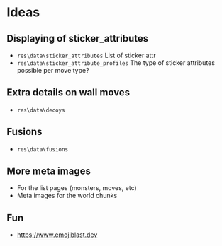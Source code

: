 # Ideas

## Displaying of sticker_attributes

- `res\data\sticker_attributes` List of sticker attr
- `res\data\sticker_attribute_profiles` The type of sticker attributes possible per move type?

## Extra details on wall moves

- `res\data\decoys`

## Fusions

- `res\data\fusions`

## More meta images

- For the list pages (monsters, moves, etc)
- Meta images for the world chunks

## Fun

- https://www.emojiblast.dev
